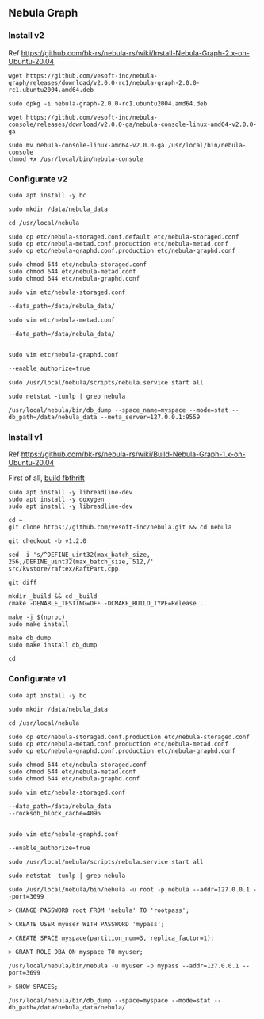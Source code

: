 ## Nebula Graph

### Install v2

Ref https://github.com/bk-rs/nebula-rs/wiki/Install-Nebula-Graph-2.x-on-Ubuntu-20.04

```
wget https://github.com/vesoft-inc/nebula-graph/releases/download/v2.0.0-rc1/nebula-graph-2.0.0-rc1.ubuntu2004.amd64.deb

sudo dpkg -i nebula-graph-2.0.0-rc1.ubuntu2004.amd64.deb
```

```
wget https://github.com/vesoft-inc/nebula-console/releases/download/v2.0.0-ga/nebula-console-linux-amd64-v2.0.0-ga

sudo mv nebula-console-linux-amd64-v2.0.0-ga /usr/local/bin/nebula-console
chmod +x /usr/local/bin/nebula-console
```

### Configurate v2

```
sudo apt install -y bc
```

```
sudo mkdir /data/nebula_data

cd /usr/local/nebula

sudo cp etc/nebula-storaged.conf.default etc/nebula-storaged.conf
sudo cp etc/nebula-metad.conf.production etc/nebula-metad.conf
sudo cp etc/nebula-graphd.conf.production etc/nebula-graphd.conf

sudo chmod 644 etc/nebula-storaged.conf
sudo chmod 644 etc/nebula-metad.conf
sudo chmod 644 etc/nebula-graphd.conf

sudo vim etc/nebula-storaged.conf

--data_path=/data/nebula_data/

sudo vim etc/nebula-metad.conf

--data_path=/data/nebula_data/


sudo vim etc/nebula-graphd.conf

--enable_authorize=true
```

```
sudo /usr/local/nebula/scripts/nebula.service start all

sudo netstat -tunlp | grep nebula
```

```
/usr/local/nebula/bin/db_dump --space_name=myspace --mode=stat --db_path=/data/nebula_data --meta_server=127.0.0.1:9559
```

### Install v1

Ref https://github.com/bk-rs/nebula-rs/wiki/Build-Nebula-Graph-1.x-on-Ubuntu-20.04

First of all, [build fbthrift](https://github.com/bk-rs/fbthrift-git-rs/wiki/Build-fbthrift-on-Ubuntu-20.04)

```
sudo apt install -y libreadline-dev
sudo apt install -y doxygen
sudo apt install -y libreadline-dev
```

```
cd ~
git clone https://github.com/vesoft-inc/nebula.git && cd nebula

git checkout -b v1.2.0

sed -i 's/^DEFINE_uint32(max_batch_size, 256,/DEFINE_uint32(max_batch_size, 512,/' src/kvstore/raftex/RaftPart.cpp

git diff

mkdir _build && cd _build
cmake -DENABLE_TESTING=OFF -DCMAKE_BUILD_TYPE=Release ..

make -j $(nproc)
sudo make install

make db_dump
sudo make install db_dump

cd
```

### Configurate v1

```
sudo apt install -y bc
```

```
sudo mkdir /data/nebula_data

cd /usr/local/nebula

sudo cp etc/nebula-storaged.conf.production etc/nebula-storaged.conf
sudo cp etc/nebula-metad.conf.production etc/nebula-metad.conf
sudo cp etc/nebula-graphd.conf.production etc/nebula-graphd.conf

sudo chmod 644 etc/nebula-storaged.conf
sudo chmod 644 etc/nebula-metad.conf
sudo chmod 644 etc/nebula-graphd.conf

sudo vim etc/nebula-storaged.conf

--data_path=/data/nebula_data
--rocksdb_block_cache=4096


sudo vim etc/nebula-graphd.conf

--enable_authorize=true
```

```
sudo /usr/local/nebula/scripts/nebula.service start all

sudo netstat -tunlp | grep nebula
```

```
sudo /usr/local/nebula/bin/nebula -u root -p nebula --addr=127.0.0.1 --port=3699

> CHANGE PASSWORD root FROM 'nebula' TO 'rootpass';

> CREATE USER myuser WITH PASSWORD 'mypass';

> CREATE SPACE myspace(partition_num=3, replica_factor=1);

> GRANT ROLE DBA ON myspace TO myuser;
```

```
/usr/local/nebula/bin/nebula -u myuser -p mypass --addr=127.0.0.1 --port=3699

> SHOW SPACES;
```

```
/usr/local/nebula/bin/db_dump --space=myspace --mode=stat --db_path=/data/nebula_data/nebula/
```
